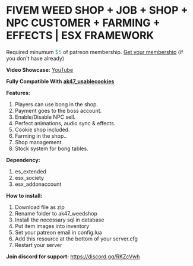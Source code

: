 <h1>FIVEM WEED SHOP + JOB + SHOP + NPC CUSTOMER + FARMING + EFFECTS | ESX FRAMEWORK</h1>
<p>Required minumum <span style="color: #339966;">$5</span> of patreon membership. <a href="https://patreon.com/menanak47" target="_blank">Get your membership</a> (if you don't have already)</p>
<p><strong>Video Showcase:</strong> <a href="https://youtu.be/7g4j9eQu-RM">YouTube</a></p>
<p><strong>Fully Compatible With</strong> <a href="https://youtu.be/wYYNvJWidDE" target="_blank"><strong>ak47_usablecookies</strong></a></p>
<p><strong>Features: </strong></p>
<ol>
<li>Players can use bong in the shop.</li>
<li>Payment goes to the boss account.</li>
<li>Enable/Disable NPC sell.</li>
<li>Perfect animations, audio sync &amp; effects.</li>
<li>Cookie shop included.</li>
<li>Farming in the shop..</li>
<li>Shop management.</li>
<li>Stock system for bong tables.</li>
</ol>
<p><strong>Dependency: </strong></p>
<ol>
<li>es_extended</li>
<li>esx_society</li>
<li>esx_addonaccount</li>
</ol>
<p><strong>How to install:</strong></p>
<ol>
<li>Download file as zip</li>
<li>Rename folder to ak47_weedshop</li>
<li>Install the necessary sql in database</li>
<li>Put item images into inventory</li>
<li>Set your patreon email in config.lua</li>
<li>Add this resource at the bottom of your server.cfg</li>
<li>Restart your server</li>
</ol>
<p><strong>Join discord for support:</strong> <a href="https://discord.gg/RKZcVwh">https://discord.gg/RKZcVwh</a></p>
